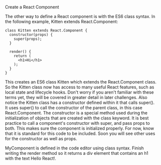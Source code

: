 Create a React Component


The other way to define a React component is with the ES6 class syntax. In the following example, Kitten extends React.Component:

    class Kitten extends React.Component {
      constructor(props) {
        super(props);
      }
    
      render() {
        return (
          <h1>Hi</h1>
        );
      }
    }
    
This creates an ES6 class Kitten which extends the React.Component class. So the Kitten class now has access to many useful React features, such as local state and lifecycle hooks. Don't worry if you aren't familiar with these terms yet, they will be covered in greater detail in later challenges. Also notice the Kitten class has a constructor defined within it that calls super(). It uses super() to call the constructor of the parent class, in this case React.Component. The constructor is a special method used during the initialization of objects that are created with the class keyword. It is best practice to call a component's constructor with super, and pass props to both. This makes sure the component is initialized properly. For now, know that it is standard for this code to be included. Soon you will see other uses for the constructor as well as props.

MyComponent is defined in the code editor using class syntax. Finish writing the render method so it returns a div element that contains an h1 with the text Hello React!.
